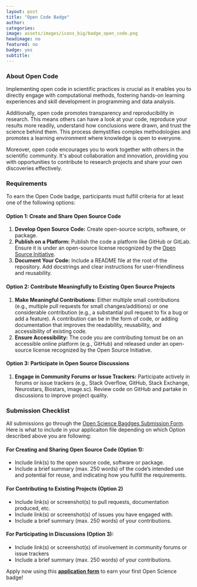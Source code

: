 ```yaml
---
layout: post
title: "Open Code Badge"
author:
categories:
image: assets/images/icons_big/badge_open_code.png
headimage: no
featured: no
badge: yes
subtitle:
---
```

<style>
orange {
  color: rgba(254, 200, 89, 1);
  font-weight: bold;
}
</style>

### About Open Code
Implementing open code in scientific practices is crucial as it enables you to directly engage with computational methods, fostering hands-on learning experiences and skill development in programming and data analysis. 

Additionally, open code promotes transparency and reproducibility in research. This means others can have a look at your code, reproduce your results more readily,  understand how conclusions were drawn, and trust the science behind them. This process demystifies complex methodologies and promotes a learning environment where knowledge is open to everyone.

Moreover, open code encourages you to work together with others in the scientific community. It's about collaboration and innovation, providing you with opportunities to contribute to research projects and share your own discoveries effectively.

### Requirements
To earn the Open Code badge, participants must fulfill criteria for at least one of the following options:

#### Option 1: Create and Share Open Source Code
1. **Develop Open Source Code:** Create open-source scripts, software, or package.
2. **Publish on a Platform:** Publish the code a platform like GitHub or GitLab. Ensure it is under an open-source license recognized by the [Open Source Initiative](https://opensource.org/licenses).
3. **Document Your Code:** Include a README file at the root of the repository. Add docstrings and clear instructions for user-friendliness and reusability.

#### Option 2: Contribute Meaningfully to Existing Open Source Projects
1. **Make Meaningful Contributions:** Either multiple small contributions (e.g., multiple pull requests for small changes/additions) or one considerable contribution (e.g., a substantial pull request to fix a bug or add a feature). A contribution can be in the form of code, or adding documentation that improves the readability, reusability, and accessibility of existing code.
2. **Ensure Accessibility:** The code you are contributing tomust be on an accessible online platform (e.g., GitHub) and released under an open-source license recognized by the Open Source Initiative.

#### Option 3: Participate in Open Source Discussions
1. **Engage in Community Forums or Issue Trackers:** Participate actively in forums or issue trackers (e.g., Stack Overflow, GitHub, Stack Exchange, Neurostars, Biostars, image.sc). Review code on GitHub and partake in discussions to improve project quality.

### Submission Checklist
All submissions go through the [Open Science Bagdges Submission Form](https://forms.office.com/Pages/ResponsePage.aspx?id=cZYxzedSaEqvqfz4-J8J6ut_5ADJQNBIjT-33hrU9ERUM1dWQzU4UjNBWENZVUoxUUMzNVZINU9GRC4u). Here is what to include in your applicaiton file depending on which Option described above you are following:

#### For Creating and Sharing Open Source Code (Option 1):
* Include link(s) to the open source code, software or package.
* Include a brief summary (max. 250 words) of the code’s intended use and potential for reuse, and indicating how you fulfill the requirements.

#### For Contributing to Existing Projects (Option 2)
* Include link(s) or screenshot(s) to pull requests, documentation produced, etc.
* Include link(s) or screenshot(s) of issues you have engaged with.
* Include a brief summary (max. 250 words) of your contributions.
 
#### For Participating in Discussions (Option 3):
* Include link(s) or screenshot(s) of involvement in community forums or issue trackers
* Include a brief summary (max. 250 words) of your contributions.

Apply now using this <b><a href="https://forms.office.com/r/RgvPaw12m2">application form</a></b> to earn your first Open Science badge! 
